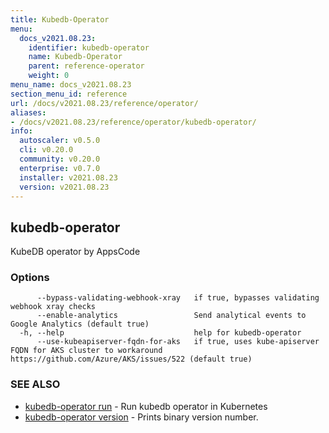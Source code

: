```yaml
---
title: Kubedb-Operator
menu:
  docs_v2021.08.23:
    identifier: kubedb-operator
    name: Kubedb-Operator
    parent: reference-operator
    weight: 0
menu_name: docs_v2021.08.23
section_menu_id: reference
url: /docs/v2021.08.23/reference/operator/
aliases:
- /docs/v2021.08.23/reference/operator/kubedb-operator/
info:
  autoscaler: v0.5.0
  cli: v0.20.0
  community: v0.20.0
  enterprise: v0.7.0
  installer: v2021.08.23
  version: v2021.08.23
---
```


## kubedb-operator

KubeDB operator by AppsCode

### Options

```
      --bypass-validating-webhook-xray   if true, bypasses validating webhook xray checks
      --enable-analytics                 Send analytical events to Google Analytics (default true)
  -h, --help                             help for kubedb-operator
      --use-kubeapiserver-fqdn-for-aks   if true, uses kube-apiserver FQDN for AKS cluster to workaround https://github.com/Azure/AKS/issues/522 (default true)
```

### SEE ALSO

* [kubedb-operator run](/docs/v2021.08.23/reference/operator/kubedb-operator_run)	 - Run kubedb operator in Kubernetes
* [kubedb-operator version](/docs/v2021.08.23/reference/operator/kubedb-operator_version)	 - Prints binary version number.

